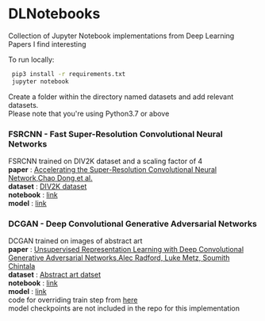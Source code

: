 # DLNotebooks
Collection of Jupyter Notebook implementations from Deep Learning Papers I find interesting

To run locally:
   ```sh
    pip3 install -r requirements.txt
    jupyter notebook
   ```
Create a folder within the directory named datasets and add relevant datasets.<br>
Please note that you're using Python3.7 or above 

### FSRCNN - Fast Super-Resolution Convolutional Neural Networks <br>
FSRCNN trained on DIV2K dataset and a scaling factor of 4 <br>
**paper** : [Accelerating the Super-Resolution Convolutional Neural Network,Chao Dong,et al.](https://arxiv.org/abs/1608.00367) <br>
**dataset** : [DIV2K dataset](https://www.kaggle.com/joe1995/div2k-dataset)<br>
**notebook** : [link](https://github.com/adreejish/DLNotebooks/blob/master/FSRCNN.ipynb)<br>
**model** : [link](https://github.com/adreejish/DLNotebooks/tree/master/models/fsrcnn)<br>

### DCGAN - Deep Convolutional Generative Adversarial Networks <br>
DCGAN trained on images of abstract art <br>
**paper** : [Unsupervised Representation Learning with Deep Convolutional Generative Adversarial Networks,Alec Radford, Luke Metz, Soumith Chintala](https://arxiv.org/abs/1511.06434) <br>
**dataset** : [Abstract art datset](https://www.kaggle.com/bryanb/abstract-art-gallery)<br>
**notebook** : [link](https://github.com/adreejish/DLNotebooks/blob/master/DCGAN.ipynb)<br>
**model** : [link](https://github.com/adreejish/DLNotebooks/tree/master/models/dcgan)<br>
code for overriding train step from [here](https://www.tensorflow.org/tutorials/generative/dcgan)<br>
model checkpoints are not included in the repo for this implementation



